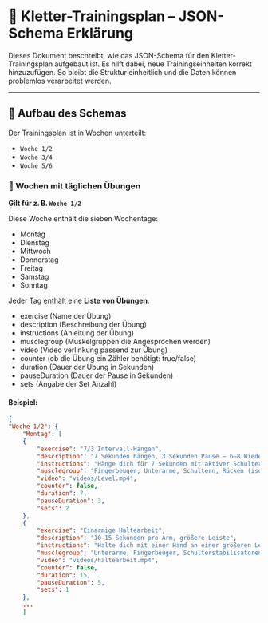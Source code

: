 # 🧗 Kletter-Trainingsplan – JSON-Schema Erklärung

Dieses Dokument beschreibt, wie das JSON-Schema für den Kletter-Trainingsplan aufgebaut ist. Es hilft dabei, neue Trainingseinheiten korrekt hinzuzufügen. So bleibt die Struktur einheitlich und die Daten können problemlos verarbeitet werden.

---

## 🔧 Aufbau des Schemas

Der Trainingsplan ist in Wochen unterteilt:

- `Woche 1/2`
- `Woche 3/4`
- `Woche 5/6`

### 📅 Wochen mit täglichen Übungen

**Gilt für z. B. `Woche 1/2`**

Diese Woche enthält die sieben Wochentage:

- Montag
- Dienstag
- Mittwoch
- Donnerstag
- Freitag
- Samstag
- Sonntag

Jeder Tag enthält eine **Liste von Übungen**.

- exercise (Name der Übung)
- description (Beschreibung der Übung)
- instructions (Anleitung der Übung)
- musclegroup (Muskelgruppen die Angesprochen werden)
- video (Video verlinkung passend zur Übung)
- counter (ob die Übung ein Zähler benötigt: true/false)
- duration (Dauer der Übung in Sekunden)
- pauseDuration (Dauer der Pause in Sekunden)
- sets (Angabe der Set Anzahl)


#### Beispiel:

```json
{
"Woche 1/2": {
    "Montag": [
    {
        "exercise": "7/3 Intervall-Hängen",
        "description": "7 Sekunden hängen, 3 Sekunden Pause – 6–8 Wiederholungen",
        "instructions": "Hänge dich für 7 Sekunden mit aktiver Schulterkraft ans Griffbrett, gefolgt von 3 Sekunden Pause – halte dabei Körperspannung und kontrollierte Atmung.",
        "musclegroup": "Fingerbeuger, Unterarme, Schultern, Rücken (isometrisch).",
        "video": "videos/Level.mp4",
        "counter": false,
        "duration": 7,
        "pauseDuration": 3,
        "sets": 2
    },
    {
        "exercise": "Einarmige Haltearbeit",
        "description": "10–15 Sekunden pro Arm, größere Leiste",
        "instructions": "Halte dich mit einer Hand an einer größeren Leiste und stabilisiere deinen Körper durch Schulteraktivierung und Core-Spannung.",
        "musclegroup": "Unterarme, Fingerbeuger, Schulterstabilisatoren, Latissimus.",
        "video": "videos/haltearbeit.mp4",
        "counter": false,
        "duration": 15,
        "pauseDuration": 5,
        "sets": 1
    },
    ...
    ]